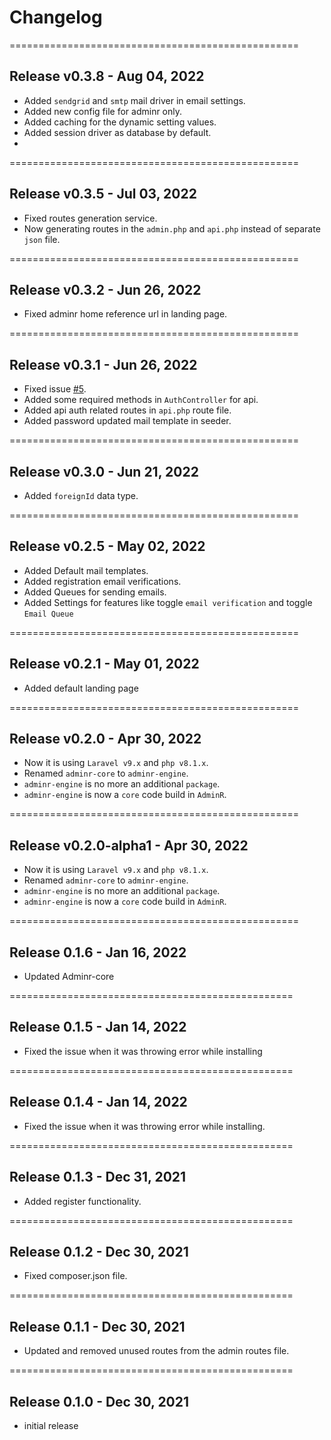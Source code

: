 # Changelog

==================================================

## Release v0.3.8 - Aug 04, 2022

- Added `sendgrid` and `smtp` mail driver in email settings.
- Added new config file for adminr only.
- Added caching for the dynamic setting values.
- Added session driver as database by default.
- 

==================================================

## Release v0.3.5 - Jul 03, 2022

- Fixed routes generation service.
- Now generating routes in the `admin.php` and `api.php` instead of separate `json` file.

==================================================

## Release v0.3.2 - Jun 26, 2022

- Fixed adminr home reference url in landing page.

==================================================

## Release v0.3.1 - Jun 26, 2022

- Fixed issue [#5](https://github.com/thedevsbuddy/adminr/issues/5).
- Added some required methods in `AuthController` for api.
- Added api auth related routes in `api.php` route file.
- Added password updated mail template in seeder.

==================================================

## Release v0.3.0 - Jun 21, 2022

- Added ```foreignId``` data type.

==================================================
## Release v0.2.5 - May 02, 2022

- Added Default mail templates.
- Added registration email verifications.
- Added Queues for sending emails.
- Added Settings for features like toggle ```email verification``` and toggle ```Email Queue```

==================================================

## Release v0.2.1 - May 01, 2022

- Added default landing page

==================================================

## Release v0.2.0 - Apr 30, 2022

- Now it is using ```Laravel v9.x``` and ```php v8.1.x```.
- Renamed ```adminr-core``` to ```adminr-engine```.
- ```adminr-engine``` is no more an additional ```package```.
- ```adminr-engine``` is now a ```core``` code build in ```AdminR```.

==================================================

## Release v0.2.0-alpha1 - Apr 30, 2022

- Now it is using ```Laravel v9.x``` and ```php v8.1.x```.
- Renamed ```adminr-core``` to ```adminr-engine```.
- ```adminr-engine``` is no more an additional ```package```.
- ```adminr-engine``` is now a ```core``` code build in ```AdminR```.

==================================================

## Release 0.1.6 - Jan 16, 2022
- Updated Adminr-core

=================================================

## Release 0.1.5 - Jan 14, 2022
- Fixed the issue when it was throwing error while installing

=================================================

## Release 0.1.4 - Jan 14, 2022
- Fixed the issue when it was throwing error while installing.

=================================================

## Release 0.1.3 - Dec 31, 2021
- Added register functionality.

=================================================

## Release 0.1.2 - Dec 30, 2021
- Fixed composer.json file.

=================================================

## Release 0.1.1 - Dec 30, 2021
- Updated and removed unused routes from the admin routes file.

=================================================

## Release 0.1.0 - Dec 30, 2021
- initial release
